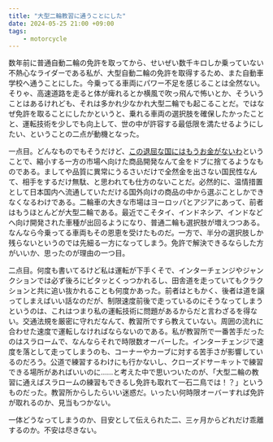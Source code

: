 ```yaml
---
title: "大型二輪教習に通うことにした" 
date: 2024-05-25 21:00 +09:00
tags:
    - motorcycle
---
```


数年前に普通自動二輪の免許を取ってから、せいぜい数千キロしか乗っていない不熱心なライダーである私が、大型自動二輪の免許を取得するため、また自動車学校へ通うことにした。今乗ってる車両にパワー不足を感じることは全然ない。そりゃ、高速道路を走ると体が痺れるとか横風で吹っ飛んで怖いとか、そういうことはあるけれども、それは多かれ少なかれ大型二輪でも起こることだ。ではなぜ免許を取ることにしたかというと、乗れる車両の選択肢を確保したかったことと、運転技術を少しでも向上して、世の中が許容する最低限を満たせるようにしたい、ということの二点が動機となった。

一点目。どんなものでもそうだけど、[この退屈な国にはもうお金がないわ](https://www.youtube.com/watch?v=XjfWvLssvAY)ということで、縮小する一方の市場へ向けた商品開発なんて金をドブに捨てるようなものである。ましてや品質に異常にうるさいだけで全然金を出さない国民性なんて、相手をするだけ無駄、と思われても仕方のないことだ。必然的に、温情措置として日本国内へ流通していただける国外向けの商品の中から選ぶことしかできなくなるわけである。二輪車の大きな市場はヨーロッパとアジアにあって、前者はもうほとんどが大型二輪である。最近でこそタイ、インドネシア、インドなどへ向け開発された車種が出回るようになり、普通二輪も選択肢が増えつつある。なんなら今乗ってる車両もその恩恵を受けたものだ。一方で、半分の選択肢しか残らないというのでは先細る一方になってしまう。免許で解決できるならした方がいいか、思ったのが理由の一つ目。

二点目。何度も書いてるけど私は運転が下手くそで、インターチェンジやジャンクションでは必ず後ろにピタッとくっつかれるし、田舎道を走っていてもクラクションと共に追い抜かれることも何度かあった。前者はともかく、後者は道を譲ってしまえばいい話なのだが、制限速度前後で走っているのにそうなってしまうというのは、これはつまり私の運転技術に問題があるからだと言わざるを得ない。交通法規を厳密に守れだなんて、教習所ですら教えていない。周囲の流れに合わせた速度で運転しなければならないのである。私が教習所で一番苦手だったのはスラロームで、なんならそれで時限数オーバーした。インターチェンジで速度を落として走ってしまうのも、コーナーやカーブに対する苦手さが影響しているのだろう。公道で練習するわけにも行かないし、クローズドサーキットで練習できる場所があればいいのに……と考えた中で思いついたのが、「大型二輪の教習に通えばスラロームの練習もできるし免許も取れて一石二鳥では！？」というものだった。教習所からしたらいい迷惑だ。いったい何時限オーバーすれば免許が取れるのか、見当もつかない。

一体どうなってしまうのか、目安として伝えられた二、三ヶ月からどれだけ乖離するのか。不安は尽きない。
